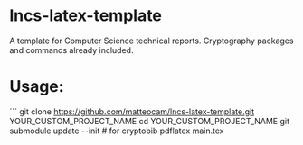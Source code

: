 # lncs-latex-template
A template for Computer Science technical reports. Cryptography packages and commands already included.

# Usage:
´´´
git clone https://github.com/matteocam/lncs-latex-template.git YOUR_CUSTOM_PROJECT_NAME
cd YOUR_CUSTOM_PROJECT_NAME
git submodule update --init # for cryptobib
pdflatex main.tex
